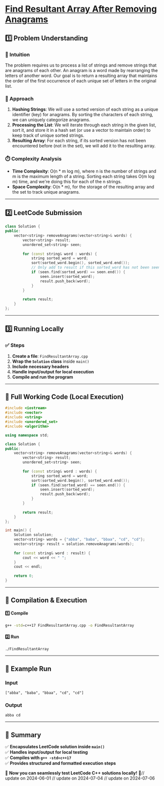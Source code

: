 # **[Find Resultant Array After Removing Anagrams](https://leetcode.com/problems/find-resultant-array-after-removing-anagrams/description/)**  

## **1️⃣ Problem Understanding**  
### **📌 Intuition**  
The problem requires us to process a list of strings and remove strings that are anagrams of each other. An anagram is a word made by rearranging the letters of another word. Our goal is to return a resulting array that maintains the order of the first occurrence of each unique set of letters in the original list.

### **🚀 Approach**  
1. **Hashing Strings**: We will use a sorted version of each string as a unique identifier (key) for anagrams. By sorting the characters of each string, we can uniquely categorize anagrams.
2. **Processing the List**: We will iterate through each string in the given list, sort it, and store it in a hash set (or use a vector to maintain order) to keep track of unique sorted strings.
3. **Resulting Array**: For each string, if its sorted version has not been encountered before (not in the set), we will add it to the resulting array.

### **⏱️ Complexity Analysis**  
- **Time Complexity**: O(n * m log m), where n is the number of strings and m is the maximum length of a string. Sorting each string takes O(m log m) time, and we're doing this for each of the n strings.
- **Space Complexity**: O(n * m), for the storage of the resulting array and the set to track unique anagrams.

---  

## **2️⃣ LeetCode Submission**  
```cpp
class Solution {
public:
    vector<string> removeAnagrams(vector<string>& words) {
        vector<string> result;
        unordered_set<string> seen;
        
        for (const string& word : words) {
            string sorted_word = word;
            sort(sorted_word.begin(), sorted_word.end());
            // Only add to result if this sorted_word has not been seen before
            if (seen.find(sorted_word) == seen.end()) {
                seen.insert(sorted_word);
                result.push_back(word);
            }
        }
        
        return result;
    }
};  
```  

---  

## **3️⃣ Running Locally**  
### **✅ Steps**  
1. **Create a file**: `FindResultantArray.cpp`  
2. **Wrap the `Solution` class** inside `main()`  
3. **Include necessary headers**  
4. **Handle input/output for local execution**  
5. **Compile and run the program**  

---  

## **📝 Full Working Code (Local Execution)**  
```cpp
#include <iostream>
#include <vector>
#include <string>
#include <unordered_set>
#include <algorithm>

using namespace std;

class Solution {
public:
    vector<string> removeAnagrams(vector<string>& words) {
        vector<string> result;
        unordered_set<string> seen;
        
        for (const string& word : words) {
            string sorted_word = word;
            sort(sorted_word.begin(), sorted_word.end());
            if (seen.find(sorted_word) == seen.end()) {
                seen.insert(sorted_word);
                result.push_back(word);
            }
        }
        
        return result;
    }
};

int main() {
    Solution solution;
    vector<string> words = {"abba", "baba", "bbaa", "cd", "cd"};
    vector<string> result = solution.removeAnagrams(words);
    
    for (const string& word : result) {
        cout << word << " ";
    }
    cout << endl;
    
    return 0;
}
```  

---  

## **🔧 Compilation & Execution**  
#### **1️⃣ Compile**  
```bash
g++ -std=c++17 FindResultantArray.cpp -o FindResultantArray
```  

#### **2️⃣ Run**  
```bash
./FindResultantArray
```  

---  

## **🎯 Example Run**  
### **Input**  
```
["abba", "baba", "bbaa", "cd", "cd"]
```  
### **Output**  
```
abba cd 
```  

---  

## **📌 Summary**  
✅ **Encapsulates LeetCode solution inside `main()`**  
✅ **Handles input/output for local testing**  
✅ **Compiles with `g++ -std=c++17`**  
✅ **Provides structured and formatted execution steps**  

🚀 **Now you can seamlessly test LeetCode C++ solutions locally!** 🚀// update on 2024-06-01
// update on 2024-07-04
// update on 2024-07-06
